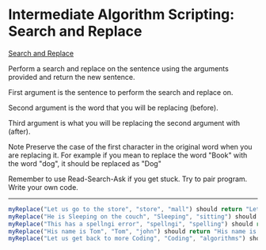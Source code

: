 # Intermediate Algorithm Scripting: Search and Replace

[Search and Replace](https://learn.freecodecamp.org/javascript-algorithms-and-data-structures/intermediate-algorithm-scripting/search-and-replace)

Perform a search and replace on the sentence using the arguments provided and return the new sentence.

First argument is the sentence to perform the search and replace on.

Second argument is the word that you will be replacing (before).

Third argument is what you will be replacing the second argument with (after).

Note
Preserve the case of the first character in the original word when you are replacing it. For example if you mean to replace the word "Book" with the word "dog", it should be replaced as "Dog"

Remember to use Read-Search-Ask if you get stuck. Try to pair program. Write your own code.

---

```javascript
myReplace("Let us go to the store", "store", "mall") should return "Let us go to the mall".
myReplace("He is Sleeping on the couch", "Sleeping", "sitting") should return "He is Sitting on the couch".
myReplace("This has a spellngi error", "spellngi", "spelling") should return "This has a spelling error".
myReplace("His name is Tom", "Tom", "john") should return "His name is John".
myReplace("Let us get back to more Coding", "Coding", "algorithms") should return "Let us get back to more Algorithms".
```